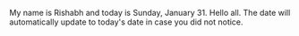 My name is Rishabh and today is Sunday, January 31. Hello all. The date will automatically update to today's date in case you did not notice.
